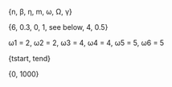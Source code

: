 {n, β, η, m, ω, Ω, γ}

{6, 0.3, 0, 1, see below, 4, 0.5}

ω1 = 2, ω2 = 2, ω3 = 4, ω4 = 4, ω5 = 5, ω6 = 5

{tstart, tend}

{0, 1000}
